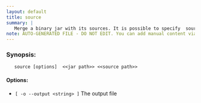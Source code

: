 ```yaml
---
layout: default
title: source
summary: |
   Merge a binary jar with its sources. It is possible to specify  source path
note: AUTO-GENERATED FILE - DO NOT EDIT. You can add manual content via same filename in _ext sub-folder. 
---
```


### Synopsis: 
	   source [options]  <<jar path>> <<source path>>

#### Options: 
- `[ -o --output <string> ]` The output file


